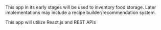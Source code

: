 This app in its early stages will be used to inventory food storage. Later implementations may include a recipe builder/recommendation system.

This app will utilize React.js and REST APIs
